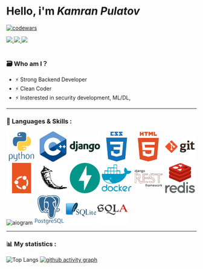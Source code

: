 
# Hello, i'm <i>Kamran Pulatov</i>
[![codewars](https://www.codewars.com/users/SiegHeil/badges/large)](https://www.codewars.com/users/SiegHeil)

<a href="https://instagram.com/callistodev1">
  <img src="https://img.shields.io/badge/instagram-red?logo=instagram&logoColor=white&style=for-the-badge"/>
</a>
<a href="https://t.me/callistodev1">
  <img src="https://img.shields.io/badge/telegram-blue?logo=telegram&logoColor=white&style=for-the-badge"/>
</a>
<a href="https://github.com/WrldEngine">
  <img src="https://img.shields.io/badge/github-black?logo=github&logoColor=white&style=for-the-badge"/>
</a><br>
  <img src="https://komarev.com/ghpvc/?username=WrldEngine&style=flat-square&color=yellow" alt=""/>
</div>

### :card_file_box: Who am I？
- :zap: Strong Backend Developer
- :zap: Clean Coder
- :zap: Insterested in security development, ML/DL, 
---
### :page_facing_up: Languages & Skills :
<div>
  <img src="https://github.com/devicons/devicon/blob/master/icons/python/python-original-wordmark.svg" title="Python" alt="Python" width="80">
  <img src="https://github.com/devicons/devicon/blob/master/icons/cplusplus/cplusplus-original.svg" title="cpp" alt="cpp" width="80">
  <img src="https://github.com/devicons/devicon/blob/master/icons/django/django-plain-wordmark.svg" alt="django", width="80">
  <img src="https://github.com/devicons/devicon/blob/master/icons/css3/css3-plain-wordmark.svg" alt="css", width="80">
  <img src="https://github.com/devicons/devicon/blob/master/icons/html5/html5-plain-wordmark.svg" alt="html", width="80">
  <img src="https://github.com/devicons/devicon/blob/master/icons/git/git-original-wordmark.svg" alt="git", width="80">
  <img src="https://github.com/devicons/devicon/blob/master/icons/ubuntu/ubuntu-original.svg" alt="ubuntu", width="80">
  <img src="https://github.com/devicons/devicon/blob/master/icons/flask/flask-original.svg" alt="flask", title="flask" width="80">
  <img src="https://github.com/devicons/devicon/blob/master/icons/fastapi/fastapi-plain.svg" alt="fastapi", title="fastapi" width="80">
  <img src="https://github.com/devicons/devicon/blob/master/icons/docker/docker-plain-wordmark.svg" alt="docker", title="docker" width="80">
  <img src="https://github.com/devicons/devicon/blob/master/icons/djangorest/djangorest-original-wordmark.svg" alt="djangorestframework", title="djangorestframework" width="80">
  <img src="https://github.com/devicons/devicon/blob/master/icons/redis/redis-original-wordmark.svg" alt="redis", title="redis" width="80">
  <img src="https://docs.aiogram.dev/en/latest/_static/logo.png" width="80px" title="aiogram" />
  <img src="https://github.com/devicons/devicon/blob/master/icons/postgresql/postgresql-plain-wordmark.svg" alt="psql" width="80px"/>
  <img src="https://github.com/devicons/devicon/blob/master/icons/sqlite/sqlite-original-wordmark.svg" alt="sqlite", width="80">
  <img src="https://github.com/devicons/devicon/blob/master/icons/sqlalchemy/sqlalchemy-original.svg" alt="sqlalchemy", title="sqlalchemy" width="80">
</div>

---
### :bar_chart: My statistics :

![Top Langs](https://github-readme-stats.vercel.app/api/top-langs/?username=WrldEngine&layout=compact&theme=vision-friendly-dark)
[![github activity graph](https://github-readme-activity-graph.vercel.app/graph?username=WrldEngine&color=black)](https://github.com/ashutosh00710/github-readme-activity-graph)

